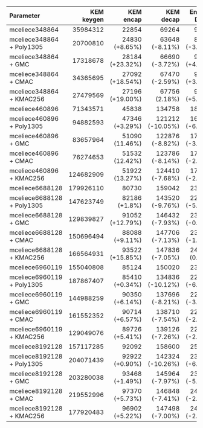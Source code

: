 |Parameter|KEM keygen|KEM encap|KEM decap|Encap + Decap|
|:---|---:|---:|---:|---:|
|mceliece348864|35984312|22854|69264|92118|
|mceliece348864 + Poly1305|20700810|24830 (+8.65%)|63648 (-8.11%)|88478 (-3.01%)|
|mceliece348864 + GMC|17318678|28184 (+23.32%)|66690 (-3.72%)|94874 (+4.00%)|
|mceliece348864 + CMAC|34365695|27092 (+18.54%)|67470 (-2.59%)|94562 (+3.65%)|
|mceliece348864 + KMAC256|27479569|27196 (+19.00%)|67756 (2.18%)|94952 (+5.19%)|
|mceliece460896|71343571|45838|134758|180596|
|mceliece460896 + Poly1305|94882593|47346 (+3.29%)|121212 (-10.05%)|168558 (-6.67%)|
|mceliece460896 + GMC|83657964|51090 (11.46%)|122876 (-8.82%)|173966 (-3.67%)|
|mceliece460896 + CMAC|76274653|51532 (12.42%)|123786 (-8.14%)|175318 (-2.92%)|
|mceliece460896 + KMAC256|124682909|51922 (13.27%)|124410 (-7.68%)|176332 (-2.36%)|
|mceliece6688128|179926110|80730|159042|239772|
|mceliece6688128 + Poly1305|147623749|82186 (+1.8%)|143520 (-9.76%)|225706 (-5.87%)|
|mceliece6688128 + GMC|129839827|91052 (+12.79%)|146432 (-7.93%)|237484 (-0.95%)|
|mceliece6688128 + CMAC|150696494|88088 (+9.11%)|147706 (-7.13%)|235794 (-1.66%)|
|mceliece6688128 + KMAC256|166564931|93522 (+15.85%)|147836 (-7.05%)|241358 (0.66%)|
|mceliece6960119|155040808|85124|150020|235144|
|mceliece6960119 + Poly1305|187867407|85410 (+0.34%)|134836 (-10.12%)|220246 (-6.34%)|
|mceliece6960119 + GMC|144988259|90350 (+6.14%)|137696 (-8.21%)|228046 (-3.02%)|
|mceliece6960119 + CMAC|161552352|90714 (+6.57%)|138710 (-7.54%)|229424 (-2.43%)|
|mceliece6960119 + KMAC256|129049076|89726 (+5.41%)|139126 (-7.26%)|228852 (-2.68%)|
|mceliece8192128|157117285|92092|158600|250692|
|mceliece8192128 + Poly1305|204071439|92922 (+0.90%)|142324 (-10.26%)|233246 (-6.96%)|
|mceliece8192128 + GMC|203280038|93468 (+1.49%)|145964 (-7.97%)|237432 (-5.29%)|
|mceliece8192128 + CMAC|219552996|97370 (+5.73%)|146848 (-7.41%)|244218 (-2.58%)|
|mceliece8192128 + KMAC256|177920483|96902 (+5.22%)|147498 (-7.00%)|244400 (-2.51%)|
